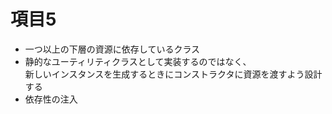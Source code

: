 # 項目5

* 一つ以上の下層の資源に依存しているクラス
* 静的なユーティリティクラスとして実装するのではなく、  
  新しいインスタンスを生成するときにコンストラクタに資源を渡すよう設計する  
* 依存性の注入
  
